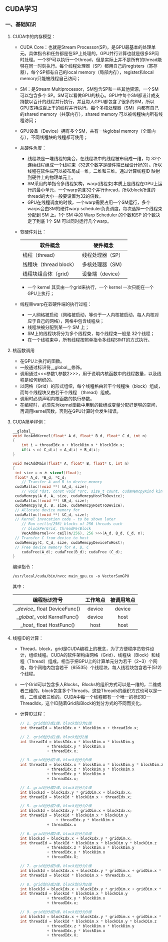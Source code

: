 ## CUDA学习

### 一、基础知识

1. CUDA中的内存模型：

   + CUDA Core：也就是Stream Processor(SP)，是GPU最基本的处理单元。具体指令和任务都是在SP上处理的，GPU并行计算也就是很多SP同时处理。一个SP可以执行一个thread，但是实际上并不是所有的thread能够在同一时刻执行。每个线程处理器（SP）都用自己的registers（寄存器），每个SP都有自己的local memory（局部内存），register和local memory只能被线程自己访问；

   + SM：是Stream Multiprocessor，SM包含SP和一些其他资源，一个SM可以包含多个 SP。SM可以看做GPU的核心。GPU中每个SM都设计成支持数以百计的线程并行执行，并且每人GPU都包含了很多的SM，所以GPU支持成百上干的线程并行执行。每个多核处理器（SM）内都有自己的shared memory（共享内存），shared memory 可以被线程块内所有线程访问；

   + GPU设备（Device）拥有多个SM，共有一块global memory（全局内存），不同线程块的线程都可使用；

   + 从硬件角度：

     + 线程块是一堆线程的集合，在线程块中的线程被布局成一维，每 32个连续线程组成一个线程束（32这个数字是硬件端已经设计好的）。所以线程在软件端可以被布局成一维，二维和三维。通过计算线程ID 映射到硬件上的物理单元上。
     + SM采用的单指令多线程架构，warp(线程束)本质上是线程在GPU上运行的最小单元，一个warp包含32个并行thread，所以block所含的thread的大小一般要设置为32的倍数。
     + GPU在线程调度的时候，一个warp需要占用一个SM运行，多个warps会由SM的硬件warp scheduler负责调度，每次选择一个线程束分配到 SM 上。1个 SM 中的 Warp Scheduler 的个数和SP 的个数决定了到底 1个 SM 可以同时运行几个warp。

   + 软硬件对比：

     | 软件概念               | 硬件概念         |
     | ---------------------- | ---------------- |
     | 线程（thread）         | 线程处理器（SP） |
     | 线程块（thread block） | 多核处理器（SM） |
     | 线程块组合体（grid）   | 设备端（device） |

     + 一个 kernel 其实由一个grid来执行，一个 kernel 一次只能在一个GPU上执行；

   + 线程束warp在软硬件端的执行过程：

     + 一人网格被启动（网格被启动，等价于一人内核被启动，每人内核对应于自己的网格），网格中包含线程块；
     + 线程块被分配到某一个 SM 上；
     + SM上的线程块将分为多个线程束，每个线程束一般是 32个线程；
     + 在一个线程束中，所有线程按照单指令多线程SIMT的方式执行。

2. 核函数调用

   + 在GPU上执行的函数。
   + 一般通过标识符\__global__修饰。
   + 调用通过<<<参数1,参数2>>>，用于说明内核函数中的线程数量，以及线程是如何组织的。
   + 以网格（Grid）的形式组织，每个线程格由若干个线程块（block）组成，而每个线程块又由若干个线程
     （thread）组成。
   + 调用时必须声明内核函数的执行参数。
   + 在编程时，必须先为kernel函数中用到的数组或变量分配好足够的空间，再调用kernel函数，否则在GPU计算时会发生错误。

3. CUDA简单样例：

   ```c++
   __global__
   void VecAddKernel(float* A_d, float* B_d, float* C_d, int n)
   {
       int i = threadIdx.x + blockDim.x * blockIdx.x;
       if(i < n) C_d[i] = A_d[i] + B_d[i];
   }
   
   void VecAddMain(float* A, float* B, float* C, int n)
   {
   	int size = n ＊ sizeof(float);
   	float* A_d, *B_d, *C_d;
       // Transfer A and B to device memory
   	cudaMalloc((void **) &A_d, size);
       // void *dst, const void *src, size_t count, cudaMemcpyKind kind
   	cudaMemcpy(A_d, A, size, cudaMemcpyHostToDevice);
   	cudaMalloc((void **) &B_d, size);
   	cudaMemcpy(B_d, B, size, cudaMemcpyHostToDevice);
   	// Allocate device memory for
   	cudaMalloc((void **) &C_d, size);
   	// Kernel invocation code - to be shown later
       // Run ceil(n/256) blocks of 256 threads each
       // blockPerGrid, threadPerBlock
       VecAddKernel<<< ceil(n/256), 256 >>>(A_d, B_d, C_d, n);
   	// Transfer C from device to host
   	cudaMemcpy(C, C_d, size, cudaMemcpyDeviceToHost);
   	// Free device memory for A, B, C
       cudaFree(A_d); cudaFree(B_d); cudaFree (C_d);
   }
   
   ```

   编译指令：

   ```makefile
   /usr/local/cuda/bin/nvcc main_gpu.cu -o VectorSumGPU
   ```

   其中：

   |          编程标识符号          | 工作地点 | 被调用地点 |
   | :----------------------------: | :------: | :--------: |
   | \__device__ float DeviceFunc() |  device  |   device   |
   | \__global__ void KernelFunc()  |  device  |    host    |
   |   \__host__ float HostFunc()   |   host   |    host    |

4. 线程ID的计算：

   + Thread，block，grid是CUDA编程上的概念，为了方便程序员软件设计，组织线程。CUDA的软件架构由网格（Grid）、线程块（Block）和线程（Thread）组成，相当于把GPU上的计算单元分为若干（2~3）个网格，每个网格内包含若干（65535）个线程块，每人线程块包含若干(512)个线程。

   + 一个Grid可以包含多人Blocks，Blocks的组织方式可以是一维的，二维或者三维的。block包含多个Threads，这些Threads的组织方式也可以是一维，二维或者三维的。CUDA中每一个线程都有一个唯一的标识ID一Threadldx，这个ID随着Grid和Block的划分方式的不同而变化。

   + 计算ID过程：

     ```c++
     // 1. grid划分成1维，block划分为1维
     int threadId = blockIdx.x * blockDim.x + threadIdx.x;
     
     // 2. grid划分成1维，block划分2维
     int threadId = blockIdx.x * blockDim.x * blockDim.y 
         		 + threadIdx.y * blockDim.x 
         		 + threadIdx.x;
     
     // 3. grid划分成1维，block划分为3维
     int threadId = blockIdx.x * blockDim.x * blockDim.y * blockDim.z 
         		 + threadIdx.z * blockDim.y * blockDim.x
           		 + threadIdx.y * blockDim.x 
         		 + threadIdx.x;
     
     // 4. grid划分成2维，block划分为1维
     int blockId = blockIdx.y * gridDim.x + blockIdx.x;
     int threadId = blockId * blockDim.x + threadIdx.x;
     
     // 5. grid划分成2维，block划分为2维
     int blockId = blockIdx.y * gridDim.x + blockIdx.x;
     int threadId = blockId * blockDim.x * blockDim.y
        			 + threadIdx.y * blockDim.x
         		 + threadIdx.x
     
     // 6. grid划分成2维，block划分为3维
     int blockId = blockIdx.x + blockIdx.y * gridDim.x;
     int threadId = blockId * blockDim.x * blockDim.y * blockDim.z
     			 + threadIdx.z * blockDim.x * blockDim.y
     			 + threadIdx.y * blockDim.x 
         		 + threadIdx.X;
     
     // 7. grid划分成3维，block划分为1维
     int blockId = blockIdx.x + blockIdx.y * gridDim.x + gridDim.x * gridDim.y * blockIdx.z;
     int threadId = blockId * blockDim.x + threadIdx.x;
     
     // 8. grid划分成3维，block划分为2维
     int blockId = blockIdx.x + blockIdx.y * gridDim.x + gridDim.x * gridDim.y * blockIdx.zj
     int threadId = blockId * blockDim.x * blockDim.y 
         		 + threadIdx.y * blockDim.x 
         		 + threadIdx.x;
     
     // 9. grid划分成3维，block划分为3维
     int blockId = blockIdx.x + blockIdx.y * gridDim.x + gridDim.x * gridDim.y * blockIdx.z;
     int threadId = blockId * blockDim.x * blockDim.y * blockDim.z
     			 + threadIdx.z * blockDim.x * blockDim.y
     			 + threadIdx.y * blockDim.x 
         		 + threadIdx.X;
     
     ```

     
